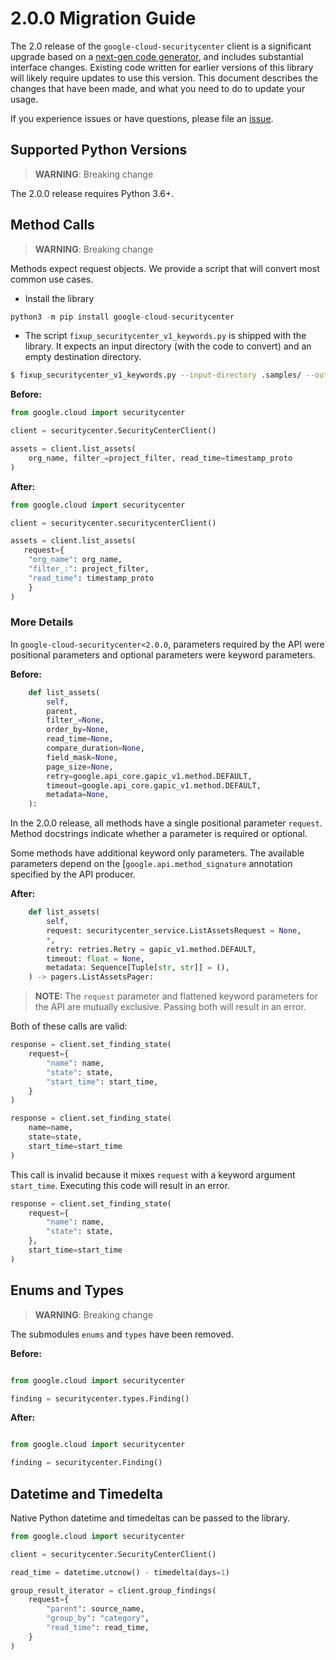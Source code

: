 # 2.0.0 Migration Guide

The 2.0 release of the `google-cloud-securitycenter` client is a significant upgrade based on a [next-gen code generator](https://github.com/googleapis/gapic-generator-python), and includes substantial interface changes. Existing code written for earlier versions of this library will likely require updates to use this version. This document describes the changes that have been made, and what you need to do to update your usage.

If you experience issues or have questions, please file an [issue](https://github.com/googleapis/python-securitycenter/issues).

## Supported Python Versions

> **WARNING**: Breaking change

The 2.0.0 release requires Python 3.6+.


## Method Calls

> **WARNING**: Breaking change

Methods expect request objects. We provide a script that will convert most common use cases.

* Install the library

```py
python3 -m pip install google-cloud-securitycenter
```

* The script `fixup_securitycenter_v1_keywords.py` is shipped with the library. It expects
an input directory (with the code to convert) and an empty destination directory.

```sh
$ fixup_securitycenter_v1_keywords.py --input-directory .samples/ --output-directory samples/
```

**Before:**
```py
from google.cloud import securitycenter

client = securitycenter.SecurityCenterClient()

assets = client.list_assets(
    org_name, filter_=project_filter, read_time=timestamp_proto
)
```


**After:**
```py
from google.cloud import securitycenter

client = securitycenter.securitycenterClient()

assets = client.list_assets(
   request={
    "org_name": org_name, 
    "filter_:": project_filter,
    "read_time": timestamp_proto
    }
)
```

### More Details

In `google-cloud-securitycenter<2.0.0`, parameters required by the API were positional parameters and optional parameters were keyword parameters.

**Before:**
```py
    def list_assets(
        self,
        parent,
        filter_=None,
        order_by=None,
        read_time=None,
        compare_duration=None,
        field_mask=None,
        page_size=None,
        retry=google.api_core.gapic_v1.method.DEFAULT,
        timeout=google.api_core.gapic_v1.method.DEFAULT,
        metadata=None,
    ):
```

In the 2.0.0 release, all methods have a single positional parameter `request`. Method docstrings indicate whether a parameter is required or optional.

Some methods have additional keyword only parameters. The available parameters depend on the [`google.api.method_signature` annotation specified by the API producer.


**After:**
```py
    def list_assets(
        self,
        request: securitycenter_service.ListAssetsRequest = None,
        *,
        retry: retries.Retry = gapic_v1.method.DEFAULT,
        timeout: float = None,
        metadata: Sequence[Tuple[str, str]] = (),
    ) -> pagers.ListAssetsPager:
```

> **NOTE:** The `request` parameter and flattened keyword parameters for the API are mutually exclusive.
> Passing both will result in an error.


Both of these calls are valid:

```py
response = client.set_finding_state(
    request={
        "name": name,
        "state": state,
        "start_time": start_time,
    }
)
```

```py
response = client.set_finding_state(
    name=name,
    state=state,
    start_time=start_time
)
```

This call is invalid because it mixes `request` with a keyword argument `start_time`. Executing this code
will result in an error.

```py
response = client.set_finding_state(
    request={
        "name": name,
        "state": state,
    },
    start_time=start_time
)
```



## Enums and Types


> **WARNING**: Breaking change

The submodules `enums` and `types` have been removed.

**Before:**
```py

from google.cloud import securitycenter

finding = securitycenter.types.Finding()
```

**After:**
```py

from google.cloud import securitycenter

finding = securitycenter.Finding()
```

## Datetime and Timedelta

Native Python datetime and timedeltas can be passed to the library.

```py
from google.cloud import securitycenter

client = securitycenter.SecurityCenterClient()

read_time = datetime.utcnow() - timedelta(days=1)

group_result_iterator = client.group_findings(
    request={
        "parent": source_name,
        "group_by": "category",
        "read_time": read_time,
    }
)
```

